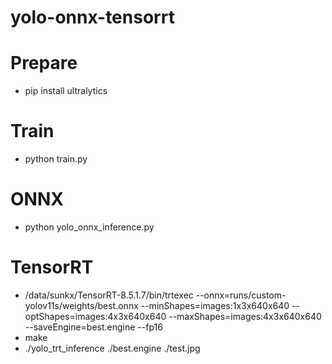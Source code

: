 # yolo-onnx-tensorrt
# Prepare
* pip install ultralytics
# Train
* python train.py
# ONNX
* python yolo_onnx_inference.py
# TensorRT
* /data/sunkx/TensorRT-8.5.1.7/bin/trtexec --onnx=runs/custom-yolov11s/weights/best.onnx --minShapes=images:1x3x640x640 --optShapes=images:4x3x640x640 --maxShapes=images:4x3x640x640 --saveEngine=best.engine --fp16
* make
* ./yolo_trt_inference ./best.engine ./test.jpg